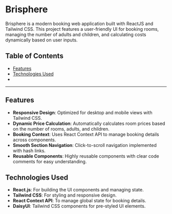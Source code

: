 # Brisphere

Brisphere is a modern booking web application built with ReactJS and Tailwind CSS. This project features a user-friendly UI for booking rooms, managing the number of adults and children, and calculating costs dynamically based on user inputs.

## Table of Contents

- [Features](#features)
- [Technologies Used](#technologies-used)
- 
---

## Features

- **Responsive Design**: Optimized for desktop and mobile views with Tailwind CSS.
- **Dynamic Price Calculation**: Automatically calculates room prices based on the number of rooms, adults, and children.
- **Booking Context**: Uses React Context API to manage booking details across components.
- **Smooth Section Navigation**: Click-to-scroll navigation implemented with hash links.
- **Reusable Components**: Highly reusable components with clear code comments for easy understanding.

## Technologies Used

- **React.js**: For building the UI components and managing state.
- **Tailwind CSS**: For styling and responsive design.
- **React Context API**: To manage global state for booking details.
- **DaisyUI**: Tailwind CSS components for pre-styled UI elements.


